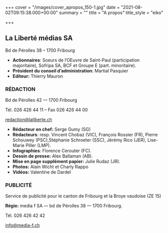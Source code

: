 +++
cover = "/images/cover_apropos_150-1.jpg"
date = "2021-08-02T09:15:38.000+00:00"
summary = ""
title = "A propos"
title_style = "eiko"

+++
## La Liberté médias SA

Bd de Pérolles 38 – 1700 Fribourg

* **Actionnaires**: Soeurs de l’OEuvre de Saint-Paul (participation majoritaire), Sofripa SA, BCF et Groupe E (part. minoritaire).
* **Président du conseil d’administration**: Martial Pasquier
* **Editeur:** Thierry Mauron

### RÉDACTION

Bd de Pérolles 42 — 1700 Fribourg

Tél. 026 426 44 11 – Fax 026 426 44 00

[redaction@laliberte.ch](mailto:redaction@laliberte.ch)

* **Rédacteur en chef:** Serge Gumy (SG)
* **Rédacteurs**: resp. Vincent Chobaz (VIC), François Rossier (FR), Pierre Schouwey (PSC),Stéphanie Schroeter (SSC), Jérémy Rico (JER), Lise-Marie Piller (LMP).
* **Infographies**: Florence Cerouter (FC).
* **Dessin de presse:** Alex Ballaman (AB).
* **Mise en page supplément papier:** Julie Rudaz (JR).
* **Photos:** Alain Wicht et Charly Rappo
* **Vidéos:** Valentine de Dardel

### PUBLICITÉ

Service de publicité pour le canton de Fribourg et la Broye vaudoise (ZE 15)

**Régie:** media f SA — bd de Pérolles 38 — 1700 Fribourg.

Tél. 026 426 42 42

[info@media-f.ch](mailto:info@media-f.ch)